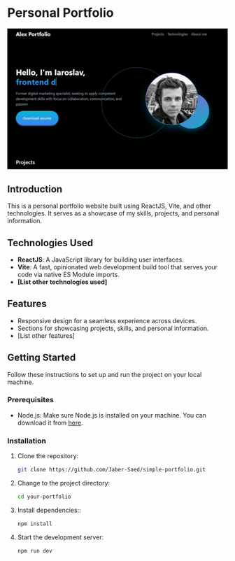 # Personal Portfolio

![Portfolio Preview](/public/Screenshot%202024-02-01%20024215.png)

## Introduction

This is a personal portfolio website built using ReactJS, Vite, and other technologies. It serves as a showcase of my skills, projects, and personal information.

## Technologies Used

- **ReactJS**: A JavaScript library for building user interfaces.
- **Vite**: A fast, opinionated web development build tool that serves your code via native ES Module imports.
- **[List other technologies used]**

## Features

- Responsive design for a seamless experience across devices.
- Sections for showcasing projects, skills, and personal information.
- [List other features]

## Getting Started

Follow these instructions to set up and run the project on your local machine.

### Prerequisites

- Node.js: Make sure Node.js is installed on your machine. You can download it from [here](https://nodejs.org/).

### Installation

1. Clone the repository:

   ```bash
   git clone https://github.com/Jaber-Saed/simple-portfolio.git

2. Change to the project directory:

   ```bash
   cd your-portfolio


3. Install dependencies::

   ```bash
   npm install

3. Start the development server:

   ```bash
   npm run dev
